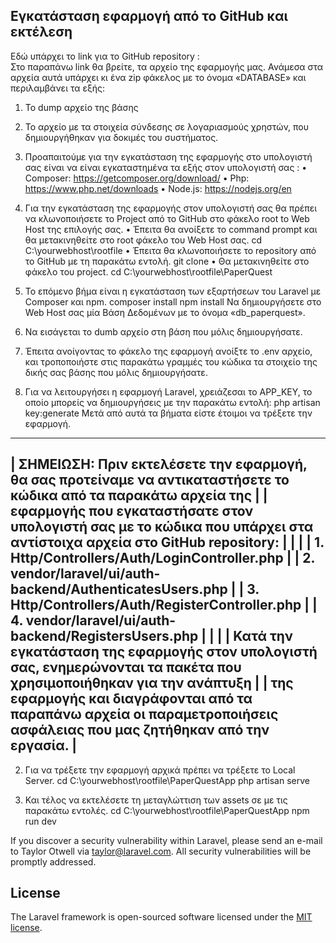 Εγκατάσταση εφαρμογή από το GitHub και εκτέλεση
-------------------------------------------------
Εδώ υπάρχει το link για το GitHub repository :  
Στο παραπάνω link θα βρείτε, τα αρχείο της εφαρμογής μας. Ανάμεσα στα αρχεία αυτά υπάρχει κι ένα zip φάκελος με το όνομα «DATABASE» και περιλαμβάνει τα εξής:
1.	Το dump αρχείο της βάσης  
2.	Το αρχείο με τα στοιχεία σύνδεσης σε λογαριασμούς χρηστών, που δημιουργήθηκαν για δοκιμές του συστήματος.
3.	Προαπαιτούμε για την εγκατάσταση της εφαρμογής στο υπολογιστή σας είναι να είναι εγκαταστημένα τα εξής στον υπολογιστή σας :
•	Composer: https://getcomposer.org/download/ 
•	Php: https://www.php.net/downloads 
•	Node.js: https://nodejs.org/en 
1.	Για την εγκατάσταση της εφαρμογής στον υπολογιστή σας θα πρέπει να κλωνοποιήσετε το Project από το GitHub στο φάκελο root to Web Host της επιλογής σας.
•	Έπειτα θα ανοίξετε το command prompt και θα μετακινηθείτε στο root φάκελο του  Web Host σας.
	cd C:\yourwebhost\rootfile
•	Έπειτα θα κλωνοποιήσετε το repository από το GitHub με τη παρακάτω εντολή.
	git clone 
•	Θα μετακινηθείτε στο φάκελο του project.
	cd C:\yourwebhost\rootfile\PaperQuest
2.	Το επόμενο βήμα είναι η εγκατάσταση των εξαρτήσεων του Laravel με Composer και npm.
	composer install
    npm install
Να δημιουργήσετε στο Web Host σας μία Βάση Δεδομένων με το όνομα «db_paperquest».
1.	Να εισάγεται το dumb αρχείο στη βάση που μόλις δημιουργήσατε.
2.	Έπειτα ανοίγοντας  το φάκελο της εφαρμογή ανοίξτε το .env αρχείο, και τροποποιήστε στις παρακάτω γραμμές του κώδικα τα στοιχείο της δικής σας βάσης που μόλις δημιουργήσατε.
 

1.	Για να λειτουργήσει η εφαρμογή Laravel, χρειάζεσαι το APP_KEY, το οποίο μπορείς να δημιουργήσεις με την παρακάτω εντολή:
	php artisan key:generate
    Μετά από αυτά τα βήματα είστε έτοιμοι να τρέξετε την εφαρμογή.
  	
  ----------------------------------------------------------------------------------------------------------------------------	
  |  ΣΗΜΕΙΩΣΗ: Πριν εκτελέσετε την εφαρμογή, θα σας προτείναμε να αντικαταστήσετε το κώδικα από τα παρακάτω αρχεία της         |
  |  εφαρμογής που εγκαταστήσατε στον υπολογιστή σας με το κώδικα που υπάρχει στα αντίστοιχα αρχεία στο GitHub repository:     |
  |                                                                                                                            |
  | 1.	Http/Controllers/Auth/LoginController.php                                                                              |
  | 2.	vendor/laravel/ui/auth-backend/AuthenticatesUsers.php                                                                  |
  | 3.	Http/Controllers/Auth/RegisterController.php                                                                           |
  | 4.	vendor/laravel/ui/auth-backend/RegistersUsers.php                                                                      |
  |                                                                                                                            |
  |   Κατά την εγκατάσταση της εφαρμογής στον υπολογιστή σας, ενημερώνονται τα πακέτα που χρησιμοποιήθηκαν για την ανάπτυξη    |
  |   της εφαρμογής και διαγράφονται από τα παραπάνω αρχεία οι παραμετροποιήσεις ασφάλειας που μας ζητήθηκαν από την εργασία.  |
  ------------------------------------------------------------------------------------------------------------------------------
  
2.	Για να τρέξετε την εφαρμογή αρχικά πρέπει να τρέξετε  το Local Server.
	cd C:\yourwebhost\rootfile\PaperQuestApp
    php artisan serve
  	
3. Και τέλος να εκτελέσετε τη μεταγλώττιση των assets σε με τις παρακάτω εντολές.
	cd C:\yourwebhost\rootfile\PaperQuestApp
    npm run dev


If you discover a security vulnerability within Laravel, please send an e-mail to Taylor Otwell via [taylor@laravel.com](mailto:taylor@laravel.com). All security vulnerabilities will be promptly addressed.

## License

The Laravel framework is open-sourced software licensed under the [MIT license](https://opensource.org/licenses/MIT).
